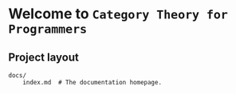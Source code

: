 # Welcome to `Category Theory for Programmers` 


## Project layout

    docs/
        index.md  # The documentation homepage.
